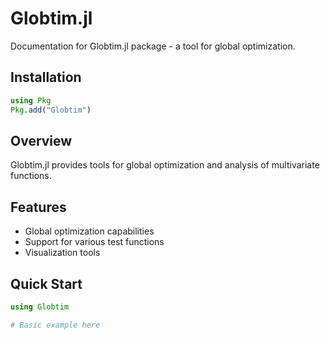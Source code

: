 # Globtim.jl

Documentation for Globtim.jl package - a tool for global optimization.

## Installation

```julia
using Pkg
Pkg.add("Globtim")
```

## Overview

Globtim.jl provides tools for global optimization and analysis of multivariate functions.

## Features

* Global optimization capabilities
* Support for various test functions
* Visualization tools

## Quick Start

```julia
using Globtim

# Basic example here
```
